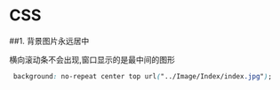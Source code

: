 # CSS

##1. 背景图片永远居中

横向滚动条不会出现,窗口显示的是最中间的图形

```css
 background: no-repeat center top url("../Image/Index/index.jpg");
```